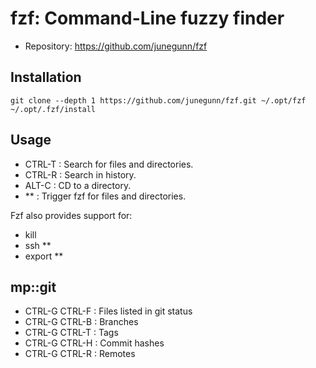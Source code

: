 # fzf: Command-Line fuzzy finder

- Repository: https://github.com/junegunn/fzf

## Installation

```
git clone --depth 1 https://github.com/junegunn/fzf.git ~/.opt/fzf
~/.opt/.fzf/install
```

## Usage

- CTRL-T : Search for files and directories.
- CTRL-R : Search in history.
- ALT-C  : CD to a directory.
- **<TAB> : Trigger fzf for files and directories.

Fzf also provides support for:
- kill <TAB>
- ssh **<TAB>
- export **<TAB>


## mp::git

- CTRL-G CTRL-F : Files listed in git status
- CTRL-G CTRL-B : Branches
- CTRL-G CTRL-T : Tags
- CTRL-G CTRL-H : Commit hashes
- CTRL-G CTRL-R : Remotes
